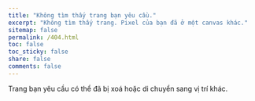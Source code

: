 ```yaml
---
title: "Không tìm thấy trang bạn yêu cầu."
excerpt: "Không tìm thấy trang. Pixel của bạn đã ở một canvas khác."
sitemap: false
permalink: /404.html
toc: false
toc_sticky: false
share: false
comments: false
---
```


Trang bạn yêu cầu có thể đã bị xoá hoặc di chuyển sang vị trí khác.